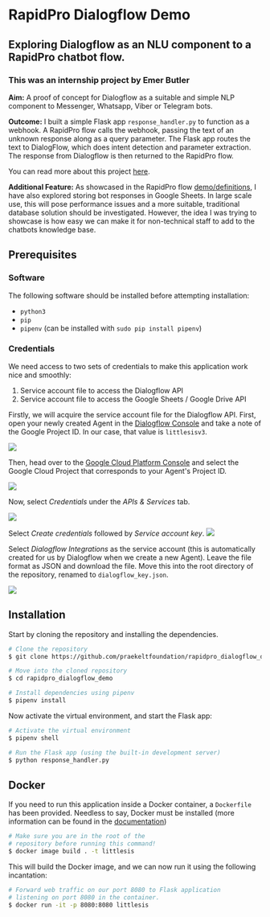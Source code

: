 # RapidPro Dialogflow Demo
## Exploring Dialogflow as an NLU component to a RapidPro chatbot flow.

### This was an internship project by Emer Butler

**Aim:** A proof of concept for Dialogflow as a suitable and simple NLP component
to Messenger, Whatsapp, Viber or Telegram bots. 

**Outcome:** I built a simple Flask app `response_handler.py` to function as a webhook. A RapidPro flow calls the webhook, passing the text of an unknown response along as a query parameter. The Flask app routes the text to DialogFlow, which does intent detection and parameter extraction. The response from Dialogflow is then returned to the RapidPro flow.

You can read more about this project [here](https://paper.dropbox.com/doc/Glue-and-how-to-use-it--AHbMrNIpIxvq7TLF01UEgE2~AQ-5dlXKLzNJEpAVZjCDi6lT).

**Additional Feature:** As showcased in the RapidPro flow [demo/definitions](url_for_definition_flow_here), I have also explored storing bot responses in Google Sheets. In large scale use, this will pose performance issues and a more suitable, traditional database solution should be investigated. However, the idea I was trying to showcase is how easy we can make it for non-technical staff to add to the chatbots knowledge base.

## Prerequisites 
### Software
The following software should be installed before attempting installation:
* `python3`
* `pip`
* `pipenv` (can be installed with `sudo pip install pipenv`)

### Credentials
We need access to two sets of credentials to make this application work nice and smoothly:
1) Service account file to access the Dialogflow API
2) Service account file to access the Google Sheets / Google Drive API

Firstly, we will acquire the service account file for the Dialogflow API. First, open your newly created Agent in the [Dialogflow Console](https://console.dialogflow.com) and take a note of the Google Project ID. In our case, that value is `littlesisv3`.

![](https://i.imgur.com/KGfPUQy.png)

Then, head over to the [Google Cloud Platform Console](https://console.cloud.google.com/) and select the Google Cloud Project that corresponds to your Agent's Project ID.

![](https://i.imgur.com/Ha1TIMh.png)

Now, select _Credentials_ under the _APIs & Services_ tab.

![](https://i.imgur.com/K3dRHbh.png)

Select _Create credentials_ followed by _Service account key_.
![](https://i.imgur.com/diEJfib.png)

Select _Dialogflow Integrations_ as the service account (this is automatically created for us by Dialogflow when we create a new Agent). Leave the file format as JSON and download the file. Move this into the root directory of the repository, renamed to `dialogflow_key.json`.

![](https://i.imgur.com/GYtp0YE.png)
## Installation
Start by cloning the repository and installing the dependencies.

```bash
# Clone the repository
$ git clone https://github.com/praekeltfoundation/rapidpro_dialogflow_demo.git

# Move into the cloned repository
$ cd rapidpro_dialogflow_demo

# Install dependencies using pipenv
$ pipenv install
```

Now activate the virtual environment, and start the Flask app:

```bash
# Activate the virtual environment
$ pipenv shell

# Run the Flask app (using the built-in development server)
$ python response_handler.py
```

## Docker 
If you need to run this application inside a Docker container, a `Dockerfile` has been provided. Needless to say, Docker must be installed (more information can be found in the [documentation](/link_to_docker_install_docs))

```bash
# Make sure you are in the root of the 
# repository before running this command!
$ docker image build . -t littlesis
```

This will build the Docker image, and we can now run it using the following incantation:

```bash
# Forward web traffic on our port 8080 to Flask application
# listening on port 8080 in the container.
$ docker run -it -p 8080:8080 littlesis
```

